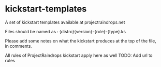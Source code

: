 kickstart-templates
===================

A set of kickstart templates available at projectraindrops.net 

Files should be named as : 
 {distro}{version}-{role}-{type}.ks

Please add some notes on what the kickstart produces at the top of the file, in comments.

All rules of ProjectRaindrops kickstart apply here as well 
TODO: Add url to rules
